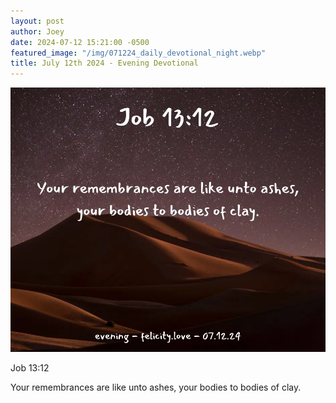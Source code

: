 ```yaml
---
layout: post
author: Joey
date: 2024-07-12 15:21:00 -0500
featured_image: "/img/071224_daily_devotional_night.webp"
title: July 12th 2024 - Evening Devotional
---
```


[![July 12th 2024 - Evening Devotional](/img/071224_daily_devotional_night.webp)](/img/071224_daily_devotional_night.webp)

<!-- verse -->

Job 13:12

Your remembrances are like unto ashes, your bodies to bodies of clay.


<!-- ad / promo -->
<!-- <hr> 

Please consider purchasing a mug to support the page by clicking the image below, thank you!

[![June 19th 2024 - Evening Devotional - Mug](/img/mugs/061124_morning_mug.webp)](https://www.joeybrinkman.com/shop) -->